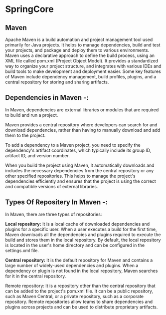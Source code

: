 # SpringCore
## Maven
</n>
Apache Maven is a build automation and project management tool used primarily for Java projects. It helps to manage dependencies, build and test your projects, and package and deploy them to various environments. Maven uses a declarative approach to define the build process, using an XML file called pom.xml (Project Object Model). It provides a standardized way to organize your project structure, and integrates with various IDEs and build tools to make development and deployment easier. Some key features of Maven include dependency management, build profiles, plugins, and a central repository for storing and sharing artifacts.
</n>

## Dependencies in Maven -:

</n>
In Maven, dependencies are external libraries or modules that are required to build and run a project.

Maven provides a central repository where developers can search for and download dependencies, rather than having to manually download and add them to the project.

To add a dependency to a Maven project, you need to specify the dependency's artifact coordinates, which typically include its group ID, artifact ID, and version number.

When you build the project using Maven, it automatically downloads and includes the necessary dependencies from the central repository or any other specified repositories. This helps to manage the project's dependencies efficiently and ensures that the project is using the correct and compatible versions of external libraries.
</n>

## Types Of Repositery In Maven -:

</n>
In Maven, there are three types of repositories:

**Local repository:** It is a local cache of downloaded dependencies and plugins for a specific user. When a user executes a build for the first time, Maven downloads all the dependencies and plugins required to execute the build and stores them in the local repository. By default, the local repository is located in the user's home directory and can be configured in the settings.xml file.

**Central repository:** It is the default repository for Maven and contains a large number of widely-used dependencies and plugins. When a dependency or plugin is not found in the local repository, Maven searches for it in the central repository.

Remote repository: It is a repository other than the central repository that can be added to the project's pom.xml file. It can be a public repository, such as Maven Central, or a private repository, such as a corporate repository. Remote repositories allow teams to share dependencies and plugins across projects and can be used to distribute proprietary artifacts.
</n>
